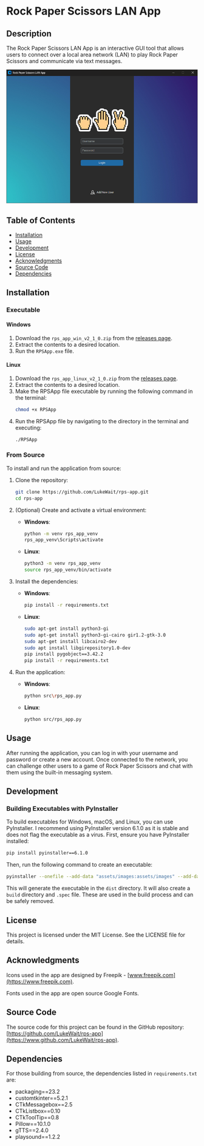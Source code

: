 # Rock Paper Scissors LAN App

## Description
The Rock Paper Scissors LAN App is an interactive GUI tool that allows users to connect over a local area network (LAN) to play Rock Paper Scissors and communicate via text messages.

<p align="center">
  <img src="https://github.com/LukeWait/rps-app/raw/main/assets/screenshots/rps-app-login.png" alt="App Screenshot" width="600">
</p>

## Table of Contents
- [Installation](#installation)
- [Usage](#usage)
- [Development](#development)
- [License](#license)
- [Acknowledgments](#acknowledgments)
- [Source Code](#source-code)
- [Dependencies](#dependencies)

## Installation

### Executable
#### Windows
1. Download the `rps_app_win_v2_1_0.zip` from the [releases page](https://github.com/LukeWait/rps-app/releases).
2. Extract the contents to a desired location.
3. Run the `RPSApp.exe` file.

#### Linux
1. Download the `rps_app_linux_v2_1_0.zip` from the [releases page](https://github.com/LukeWait/rps-app/releases).
2. Extract the contents to a desired location.
3. Make the RPSApp file executable by running the following command in the terminal:
    ```sh
    chmod +x RPSApp
    ```
4. Run the RPSApp file by navigating to the directory in the terminal and executing:
    ```sh
    ./RPSApp
    ```

### From Source
To install and run the application from source:

1. Clone the repository:
    ```sh
    git clone https://github.com/LukeWait/rps-app.git
    cd rps-app
    ```

2. (Optional) Create and activate a virtual environment:
    - **Windows**:
      ```sh
      python -m venv rps_app_venv
      rps_app_venv\Scripts\activate
      ```
    - **Linux**:
      ```sh
      python3 -m venv rps_app_venv
      source rps_app_venv/bin/activate
      ```

3. Install the dependencies:
    - **Windows**:
      ```sh
      pip install -r requirements.txt
      ```
     - **Linux**:
       ```sh
       sudo apt-get install python3-gi
       sudo apt-get install python3-gi-cairo gir1.2-gtk-3.0
       sudo apt-get install libcairo2-dev
       sudo apt install libgirepository1.0-dev
       pip install pygobject==3.42.2
       pip install -r requirements.txt
       ``` 

4. Run the application:
    - **Windows**:
      ```sh
      python src\rps_app.py
      ```
    - **Linux**:
      ```sh
      python src/rps_app.py
      ```

## Usage
After running the application, you can log in with your username and password or create a new account. Once connected to the network, you can challenge other users to a game of Rock Paper Scissors and chat with them using the built-in messaging system.

## Development
### Building Executables with PyInstaller
To build executables for Windows, macOS, and Linux, you can use PyInstaller. I recommend using PyInstaller version 6.1.0 as it is stable and does not flag the executable as a virus. First, ensure you have PyInstaller installed:
```sh
pip install pyinstaller==6.1.0
```
Then, run the following command to create an executable:
```sh
pyinstaller --onefile --add-data "assets/images:assets/images" --add-data "assets/fonts:assets/fonts" --add-data "assets/audio:assets/audio" --add-data "data:data" --noconsole src/rps_app.py
```
This will generate the executable in the `dist` directory. It will also create a `build` directory and `.spec` file. These are used in the build process and can be safely removed.

## License
This project is licensed under the MIT License. See the LICENSE file for details.

## Acknowledgments
Icons used in the app are designed by Freepik - [www.freepik.com](https://www.freepik.com).

Fonts used in the app are open source Google Fonts.

## Source Code
The source code for this project can be found in the GitHub repository: [https://github.com/LukeWait/rps-app](https://www.github.com/LukeWait/rps-app).

## Dependencies
For those building from source, the dependencies listed in `requirements.txt` are:
- packaging==23.2
- customtkinter==5.2.1
- CTkMessagebox==2.5
- CTkListbox==0.10
- CTkToolTip==0.8
- Pillow==10.1.0
- gTTS==2.4.0
- playsound==1.2.2
